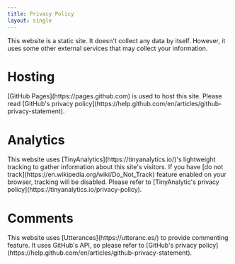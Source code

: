 ```yaml
---
title: Privacy Policy
layout: single
---
```


This website is a static site. It doesn't collect any data by itself. However, it uses some other external services that may collect your information.

<h1>Hosting</h1>
[GitHub Pages](https://pages.github.com) is used to host this site. Please read [GitHub's privacy policy](https://help.github.com/en/articles/github-privacy-statement).

<h1>Analytics</h1>
This website uses [TinyAnalytics](https://tinyanalytics.io/)'s lightweight tracking to gather information about this site's visitors. If you have [do not track](https://en.wikipedia.org/wiki/Do_Not_Track) feature enabled on your browser, tracking will be disabled. Please refer to [TinyAnalytic's privacy policy](https://tinyanalytics.io/privacy-policy).

<h1>Comments</h1>
This website uses [Utterances](https://utteranc.es/) to provide commenting feature. It uses GitHub's API, so please refer to [GitHub's privacy policy](https://help.github.com/en/articles/github-privacy-statement).

